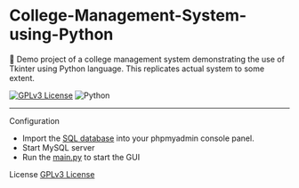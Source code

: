 # College-Management-System-using-Python
:pushpin: Demo project of a college management system demonstrating the use of Tkinter using Python language. This replicates actual system to some extent.

[![GPLv3 License](https://img.shields.io/badge/license-GPLv3-green)](https://choosealicense.com/licenses/gpl-3.0/) ![Python](https://img.shields.io/badge/Python-blue) 


------------- 
Configuration
* Import the [SQL database](database/nsec_db.sql) into your phpmyadmin console panel.
* Start MySQL server
* Run the [main.py](main.py) to start the GUI

License
[GPLv3 License](https://choosealicense.com/licenses/gpl-3.0/)
